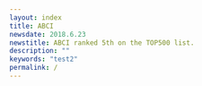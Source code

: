 ```yaml
---
layout: index
title: ABCI
newsdate: 2018.6.23
newstitle: ABCI ranked 5th on the TOP500 list.
description: ""
keywords: "test2"
permalink: /
---
```

